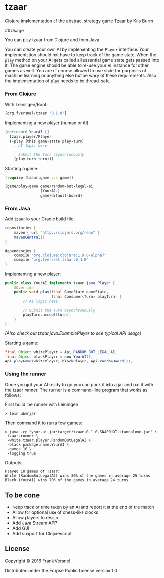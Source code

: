 # tzaar

Clojure implementation of the abstract strategy game Tzaar by Kris Burm

##Usage

You can play tzaar from Clojure and from Java.

You can create your own AI by implementing the `Player` interface.
Your implementation should not have to keep track of the game state.
When the `play` method on your AI
gets called all essential game state gets passed into it.
The game engine should be able to re-use your AI instance for other games as well.
You are of course allowed to use state for purposes of machine learning or anything
else but be wary of these requirements. Also the implementation of `play` needs
to be thread-safe.

### From Clojure

With Leiningen/Boot:

```clojure
[org.fversnel/tzaar "0.1.0"]
```

Implementing a new player (human or AI):

```clojure
(defrecord YourAI []
  tzaar.player/Player
  (-play [this game-state play-turn]
    ; AI logic here

    ; Submit the turn asynchronously
    (play-turn turn)))
```

Starting a game:

```clojure
(require [tzaar.game :as game])

(game/play-game game/random-but-legal-ai
                (YourAI.)
                game/default-board)
```

### From Java

Add tzaar to your Gradle build file:
```groovy
repositories {
    maven { url "http://clojars.org/repo" }
    mavenCentral()
}

dependencies {
    compile "org.clojure:clojure:1.9.0-alpha7"
    compile "org.fversnel:tzaar:0.1.0"
}
```

Implementing a new player:

```java
public class YourAI implements tzaar.java.Player {
    @Override
    public void play(final GameState gameState,
                     final Consumer<Turn> playTurn) {
        // AI logic here

        // Submit the turn asynchronously
        playTurn.accept(turn);
    }
}
```
*(Also check out tzaar.java.ExamplePlayer to see typical API usage)*

Starting a game:
```java
final Object whitePlayer = Api.RANDOM_BUT_LEGAL_AI;
final Object blackPlayer = new YourAI();
Api.playGame(whitePlayer, blackPlayer, Api.randomBoard());
```

### Using the runner

Once you got your AI ready to go you can pack it into a jar and run it with the tzaar runner.
The runner is a command-line program that works as follows:

First build the runner with Leiningen
```shell
> lein uberjar
```

Then command it to run a few games:
```shell
> java -cp "your-ai.jar;target/tzaar-0.1.0-SNAPSHOT-standalone.jar" \
 tzaar.runner \
 -white tzaar.player.RandomButLegalAI \
 -black package.name.YourAI \
 -games 10 \
 -logging true
```

Outputs:
```shell
Played 10 games of Tzaar:
White (RandomButLegalAI) wins 30% of the games in average 25 turns
Black (YourAI) wins 70% of the games in average 24 turns
```

## To be done

- Keep track of time taken by an AI and report it at the end of the match
- Allow for optional use of chess-like clocks
- Allow players to resign
- Add Java Stream API?
- Add GUI
- Add support for Clojurescript

## License

Copyright © 2016 Frank Versnel

Distributed under the Eclipse Public License version 1.0
